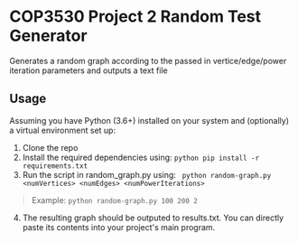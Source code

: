# COP3530 Project 2 Random Test Generator
Generates a random graph according to the passed in vertice/edge/power iteration parameters and outputs a text file

## Usage
Assuming you have Python (3.6+) installed on your system and (optionally) a virtual environment set up:
1. Clone the repo
2. Install the required dependencies using: `python pip install -r requirements.txt`
3. Run the script in random_graph.py using: ` python random-graph.py <numVertices> <numEdges> <numPowerIterations>`
> Example: `python random-graph.py 100 200 2`
4. The resulting graph should be outputed to results.txt. You can directly paste its contents into your project's main program.
